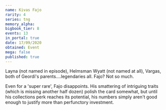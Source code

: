 ```yaml
---
name: Kivas Fajo
rarity: 4
series: tng
memory_alpha:
bigbook_tier: 8
events: 13
in_portal: true
date: 17/09/2020
obtained: Event
mega: false
published: true
---
```


Layna (not named in episode), Helmsman Wyatt (not named at all), Vargas, both of Geordi's parents....legendaries all. Fajo? Not so much.

Even for a 'super rare', Fajo disappoints. His smattering of intriguing traits (which is missing another half dozen) polish the card somewhat, but until his collections perk reaches its potential, his numbers simply aren't good enough to justify more than perfunctory investment.
